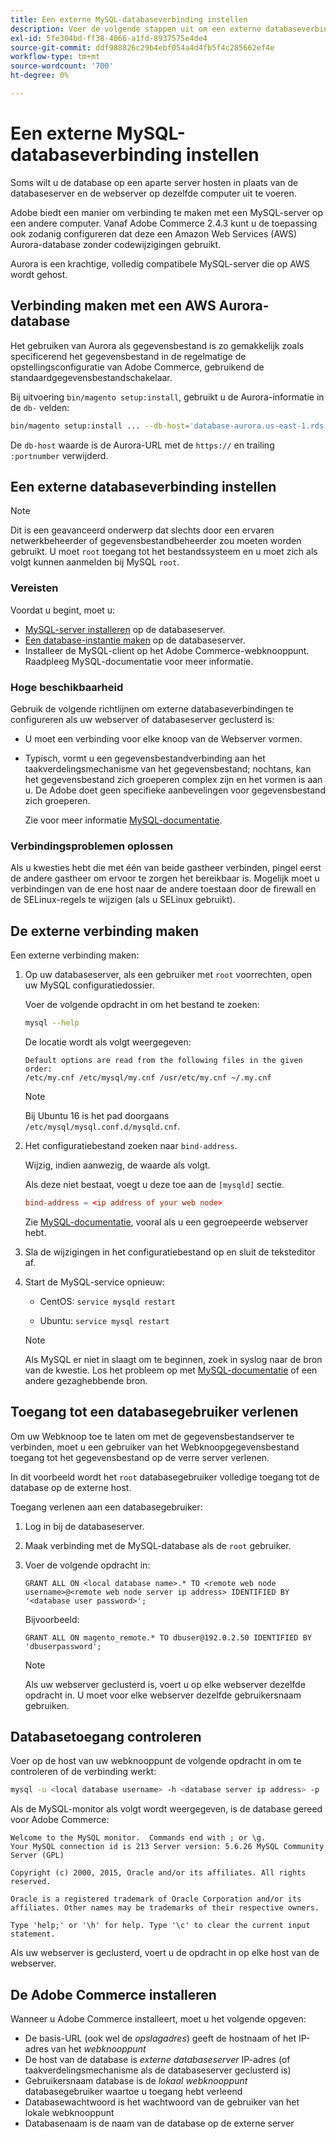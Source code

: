 ```yaml
---
title: Een externe MySQL-databaseverbinding instellen
description: Voer de volgende stappen uit om een externe databaseverbinding te configureren voor installaties op locatie van Adobe Commerce.
exl-id: 5fe304bd-ff38-4066-a1fd-8937575e4de4
source-git-commit: ddf988826c29b4ebf054a4d4fb5f4c285662ef4e
workflow-type: tm+mt
source-wordcount: '700'
ht-degree: 0%

---
```


# Een externe MySQL-databaseverbinding instellen

Soms wilt u de database op een aparte server hosten in plaats van de databaseserver en de webserver op dezelfde computer uit te voeren.

Adobe biedt een manier om verbinding te maken met een MySQL-server op een andere computer. Vanaf Adobe Commerce 2.4.3 kunt u de toepassing ook zodanig configureren dat deze een Amazon Web Services (AWS) Aurora-database zonder codewijzigingen gebruikt.

Aurora is een krachtige, volledig compatibele MySQL-server die op AWS wordt gehost.

## Verbinding maken met een AWS Aurora-database

Het gebruiken van Aurora als gegevensbestand is zo gemakkelijk zoals specificerend het gegevensbestand in de regelmatige de opstellingsconfiguratie van Adobe Commerce, gebruikend de standaardgegevensbestandschakelaar.

Bij uitvoering `bin/magento setup:install`, gebruikt u de Aurora-informatie in de `db-` velden:

```bash
bin/magento setup:install ... --db-host='database-aurora.us-east-1.rds.amazonaws.com' --db-name='magento2' --db-user='username' --db-password='password' ...
```

De `db-host` waarde is de Aurora-URL met de `https://` en trailing `:portnumber`  verwijderd.

## Een externe databaseverbinding instellen

>[!NOTE]
>
>Dit is een geavanceerd onderwerp dat slechts door een ervaren netwerkbeheerder of gegevensbestandbeheerder zou moeten worden gebruikt. U moet `root` toegang tot het bestandssysteem en u moet zich als volgt kunnen aanmelden bij MySQL `root`.

### Vereisten

Voordat u begint, moet u:

* [MySQL-server installeren](mysql.md) op de databaseserver.
* [Een database-instantie maken](mysql.md#configuring-the-database-instance) op de databaseserver.
* Installeer de MySQL-client op het Adobe Commerce-webknooppunt. Raadpleeg MySQL-documentatie voor meer informatie.

### Hoge beschikbaarheid

Gebruik de volgende richtlijnen om externe databaseverbindingen te configureren als uw webserver of databaseserver geclusterd is:

* U moet een verbinding voor elke knoop van de Webserver vormen.
* Typisch, vormt u een gegevensbestandverbinding aan het taakverdelingsmechanisme van het gegevensbestand; nochtans, kan het gegevensbestand zich groeperen complex zijn en het vormen is aan u. De Adobe doet geen specifieke aanbevelingen voor gegevensbestand zich groeperen.

  Zie voor meer informatie [MySQL-documentatie](https://dev.mysql.com/doc/refman/5.6/en/mysql-cluster.html).

### Verbindingsproblemen oplossen

Als u kwesties hebt die met één van beide gastheer verbinden, pingel eerst de andere gastheer om ervoor te zorgen het bereikbaar is. Mogelijk moet u verbindingen van de ene host naar de andere toestaan door de firewall en de SELinux-regels te wijzigen (als u SELinux gebruikt).

## De externe verbinding maken

Een externe verbinding maken:

1. Op uw databaseserver, als een gebruiker met `root` voorrechten, open uw MySQL configuratiedossier.

   Voer de volgende opdracht in om het bestand te zoeken:

   ```bash
   mysql --help
   ```

   De locatie wordt als volgt weergegeven:

   ```terminal
   Default options are read from the following files in the given order:
   /etc/my.cnf /etc/mysql/my.cnf /usr/etc/my.cnf ~/.my.cnf
   ```

   >[!NOTE]
   >
   >Bij Ubuntu 16 is het pad doorgaans `/etc/mysql/mysql.conf.d/mysqld.cnf`.

1. Het configuratiebestand zoeken naar `bind-address`.

   Wijzig, indien aanwezig, de waarde als volgt.

   Als deze niet bestaat, voegt u deze toe aan de `[mysqld]` sectie.

   ```conf
   bind-address = <ip address of your web node>
   ```

   Zie [MySQL-documentatie](https://dev.mysql.com/doc/refman/5.6/en/server-options.html), vooral als u een gegroepeerde webserver hebt.

1. Sla de wijzigingen in het configuratiebestand op en sluit de teksteditor af.
1. Start de MySQL-service opnieuw:

   * CentOS: `service mysqld restart`

   * Ubuntu: `service mysql restart`

   >[!NOTE]
   >
   >Als MySQL er niet in slaagt om te beginnen, zoek in syslog naar de bron van de kwestie. Los het probleem op met [MySQL-documentatie](https://dev.mysql.com/doc/refman/5.6/en/server-options.html#option_mysqld_bind-address) of een andere gezaghebbende bron.

## Toegang tot een databasegebruiker verlenen

Om uw Webknoop toe te laten om met de gegevensbestandserver te verbinden, moet u een gebruiker van het Webknoopgegevensbestand toegang tot het gegevensbestand op de verre server verlenen.

In dit voorbeeld wordt het `root` databasegebruiker volledige toegang tot de database op de externe host.

Toegang verlenen aan een databasegebruiker:

1. Log in bij de databaseserver.
1. Maak verbinding met de MySQL-database als de `root` gebruiker.
1. Voer de volgende opdracht in:

   ```shell
   GRANT ALL ON <local database name>.* TO <remote web node username>@<remote web node server ip address> IDENTIFIED BY '<database user password>';
   ```

   Bijvoorbeeld:

   ```shell
   GRANT ALL ON magento_remote.* TO dbuser@192.0.2.50 IDENTIFIED BY 'dbuserpassword';
   ```

   >[!NOTE]
   >
   >Als uw webserver geclusterd is, voert u op elke webserver dezelfde opdracht in. U moet voor elke webserver dezelfde gebruikersnaam gebruiken.

## Databasetoegang controleren

Voer op de host van uw webknooppunt de volgende opdracht in om te controleren of de verbinding werkt:

```bash
mysql -u <local database username> -h <database server ip address> -p
```

Als de MySQL-monitor als volgt wordt weergegeven, is de database gereed voor Adobe Commerce:

```terminal
Welcome to the MySQL monitor.  Commands end with ; or \g.
Your MySQL connection id is 213 Server version: 5.6.26 MySQL Community Server (GPL)

Copyright (c) 2000, 2015, Oracle and/or its affiliates. All rights reserved.

Oracle is a registered trademark of Oracle Corporation and/or its affiliates. Other names may be trademarks of their respective owners.

Type 'help;' or '\h' for help. Type '\c' to clear the current input statement.
```

Als uw webserver is geclusterd, voert u de opdracht in op elke host van de webserver.

## De Adobe Commerce installeren

Wanneer u Adobe Commerce installeert, moet u het volgende opgeven:

* De basis-URL (ook wel de *opslagadres*) geeft de hostnaam of het IP-adres van het *webknooppunt*
* De host van de database is *externe databaseserver* IP-adres (of taakverdelingsmechanisme als de databaseserver geclusterd is)
* Gebruikersnaam database is de *lokaal webknooppunt* databasegebruiker waartoe u toegang hebt verleend
* Databasewachtwoord is het wachtwoord van de gebruiker van het lokale webknooppunt
* Databasenaam is de naam van de database op de externe server
